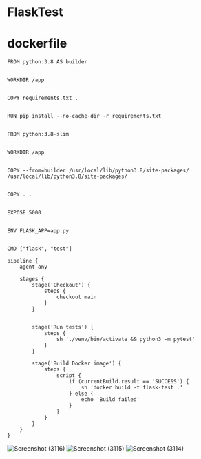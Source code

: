 # FlaskTest

# dockerfile

```
FROM python:3.8 AS builder


WORKDIR /app


COPY requirements.txt .


RUN pip install --no-cache-dir -r requirements.txt


FROM python:3.8-slim


WORKDIR /app


COPY --from=builder /usr/local/lib/python3.8/site-packages/ /usr/local/lib/python3.8/site-packages/


COPY . .


EXPOSE 5000


ENV FLASK_APP=app.py


CMD ["flask", "test"]

```

```
pipeline {
    agent any

    stages {
        stage('Checkout') {
            steps {
                checkout main
            }
        }


        stage('Run tests') {
            steps {
                sh './venv/bin/activate && python3 -m pytest'
            }
        }

        stage('Build Docker image') {
            steps {
                script {
                    if (currentBuild.result == 'SUCCESS') {
                        sh 'docker build -t flask-test .'
                    } else {
                        echo 'Build failed'
                    }
                }
            }
        }
    }
}

```


![Screenshot (3116)](https://github.com/Akhilbmsb/FlaskTest/assets/54345937/cce8dce6-dc03-46da-bd7a-1ea2ea96000f)
![Screenshot (3115)](https://github.com/Akhilbmsb/FlaskTest/assets/54345937/f20a090f-8026-49ee-91d2-7e47aeca55a3)
![Screenshot (3114)](https://github.com/Akhilbmsb/FlaskTest/assets/54345937/8776a5c2-686e-4baa-9044-a808e617a299)
